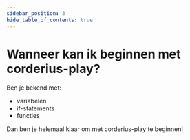 ```yaml
---
sidebar_position: 3
hide_table_of_contents: true
---
```


# Wanneer kan ik beginnen met corderius-play?

Ben je bekend met:
- variabelen
- if-statements
- functies

Dan ben je helemaal klaar om met corderius-play te beginnen!